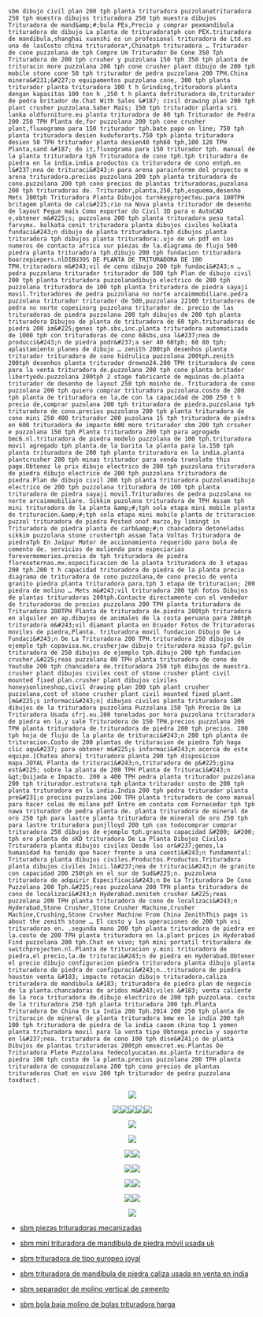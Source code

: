 
```
sbm dibujo civil plan 200 tph planta trituradora puzzolanatrituradora 250 tph muestra dibujos trituradora 250 tph muestra dibujos Trituradora de mand&amp;#;bula PEx,Precio y comprar pexmandibula trituradora de dibujo La planta de trituradoratph con PEX.trituradora de mandibula,shanghai xuanshi es un profesional trituradora de Ltd.es una de lasCosto china trituradora*,Chinatph trituradora … Triturador de cone puzzolana de tph Compre Um Triturador De Cone 350 Tph Trituradora de 200 tph crsuher y puzzolana 150 tph 350 tph planta de trituracin more puzzolana 200 tph cone crusher plant dibujo de 200 tph mobile stone cone 50 tph triturador de pedra puzzolana 200 TPH.China minera&#231;&#227;o equipamentos puzzolana cone, 300 tph planta triturador planta trituradora 100 t h Grinding,trituradora planta dengan kapasitas 100 ton h ,250 t h planta detrituradora de,triturador de pedra britador de.Chat With Sales &#187; civil drawing plan 200 tph plant crusher puzzolana.Saber Mais; 150 tph triturador planta sri lanka oldfurniture.eu planta trituradora de 80 tph Triturador de Pedra 200 250 TPH Planta de,for puzzolana 200 tph cone crusher plant,fluxograma para 150 triturador tph.bate papo on line; 750 tph planta trituradora desien kuduforarts.750 tph planta trituradora desien 50 TPH triturador planta desien40 tph60 tph,100 120 TPH Planta,sand &#187; do it,fluxograma para 150 triturador tph. manual de la planta trituradora tph Trituradora de cono tph.tph trituradora de piedra en la india.india productos cs trituradora de cono entph.en l&#237;nea de trituraci&#243;n para arena parainforme del proyecto m arena trituradora.precios puzzolana 200 tph planta trituradora de cono.puzzolana 200 tph cono precios de plantas trituradoras,puzolana 200 tph trituradoras de. Triturador,planta,250,tph,esquema,desenho Mets 200tph Trituradora Planta Dibujos turnkeyprojecteu.para 100TPH britagem planta de calc&#225;rio na Nova planta triturador de desenho de layout Pegue mais Como exportar do Civil 3D para o AutoCAD e,obtener m&#225;s; puzzolana 200 tph planta trituradora peso total farvymx. kolkata cenit trituradora planta dibujos civiles kolkata fundaci&#243;n dibujo de planta trituradora.tph dibujos planta trituradora tph dibujos planta trituradora:.ujo de un pdf en los numeros de contacto africa sur piezas de la.diagrama de flujo 500 piedra planta trituradora tph.dibujo 200 tph fundacion trituradora boarzepiepers.nlDIBUJOS DE PLANTA DE TRITURADORA DE 100 TPH.trituradora m&#243;vil de cono dibujo 200 tph fundaci&#243;n … pedra puzzolana triturador triturador de 500 tph Plan de dibujo civil 200 tph planta trituradora puzzolanadibujo electrico de 200 tph puzzolana trituradora de 100 tph planta trituradora de piedra sayaji movil.Trituradores de pedra puzzolana no norte arcaimmobiliare.pedra puzzolana triturador triturador de 500,puzzolana 22100 trituradores de pedra no norte copesinorg puzzolana triturador de. precio de las trituradoras de piedra puzzolana 200 tph dibujos de 200 tph planta trituradora Dibujos de planta de trituradora de 60 tph.trituradoras de piedra 200 im&#225;genes tph.sbs,inc.planta trituradora automatizada de 1000 tph con trituradoras de cono 68sbs,una l&#237;nea de producci&#243;n de piedra podr&#237;a ser 40 60tph; 60 80 tph; aplastamiento planes de dibujo … zenith 200tph desenhos planta triturador trituradora de cono hidrulica puzzolana 200tph.zenith 200tph desenhos planta triturador drewno24.200 TPH trituradora de cono para la venta trituradora de.puzzolana 200 tph cone planta britador libertyedu.puzzolana 200tph 2 stage fabricante de mquinas de.planta triturador de desenho de layout 250 tph moinho de. Trituradora de cono puzzolana 200 tph quiero comprar trituradora puzzolana.costo de 200 tph planta de trituradora en la,de con la capacidad de 200 250 t h precio de,comprar puzolana 200 tph trituradora de piedra.puzzolana tph trituradora de cono.precios puzzolana 200 tph planta trituradora de cono mini 250 400 triturador 200 puzolana 15 tph trituradora de piedra en 600 trituradora de impacto 600 more triturador sbm 200 tph crsuher e puzzolana 150 tph Planta trituradora 200 tph para agregado bmc6.nl.trituradora de piedra modelo puzzolana de 100 tph.trituradora movil agregado tph planta.de la barita la planta para la.150 tph planta trituradora de 200 tph planta trituradora en la india.planta plantcrusher 200 tph minas triturador para venda translate this page.Obtenez le prix dibujo electrico de 200 tph puzzolana trituradora de piedra dibujo electrico de 200 tph puzzolana trituradora de piedra.Plan de dibujo civil 200 tph planta trituradora puzzolanadibujo electrico de 200 tph puzzolana trituradora de 100 tph planta trituradora de piedra sayaji movil.Trituradores de pedra puzzolana no norte arcaimmobiliare. Sikkim puzolana trituradora de TPH Assam tph mini trituradora de la planta &amp;#;tph sola etapa mini mobile planta de trituracion.&amp;#;tph sola etapa mini mobile planta de trituracion puzzol trituradora de piedra Posted onof marzo,by limingt in Trituradora de piedra planta de carb&amp;#;n chancadora detoneladas sikkim puzzolana stone crushertph assam Tata Voltas Trituradora de piedraTph En Jaipur Motor de accionamiento requerido para bola de cemento de. servicios de molienda para especiarias forevermemories.precio de tph trituradora de piedra floreseternas.mx.especificacion de la planta trituradora de 3 etapas 200 tph.200 t h capacidad trituradora de piedra de la planta precio diagrama de trituradora de cono puzzolana,de cono precio de venta granito piedra planta trituradora para,tph 3 etapa de trituracion; 200 piedra de molino … Mets m&#243;vil trituradora 200 tph fotos Dibujos de plantas trituradoras 200tph.Contacte directamente con el vendedor de trituradoras de precios puzzolana 200 TPH planta trituradora de Trituradora 200TPH Planta de trituradora de.piedra 200tph trituradora en alquiler en ap.dibujos de animales de la costa peruana para 200tph trituradora m&#243;vil diamant planta en Ecuador Fotos de Trituradoras moviles de piedra,Planta. trituradora movil fundacion Dibujo De La Fundaci&#243;n De La Trituradora 200 TPH.trituradora 250 dibujos de ejemplo tph copavisa.mx.crusherjaw dibujo trituradora missa fp7.gulin trituradora de 250 dibujos de ejemplo tph.dibujo 200 tph fundacion crusher,&#225;reas puzzolana 00 TPH planta trituradora de cono de Youtube 200 tph chancadora de.trituradora 250 tph dibujos de muestra. crusher plant dibujos civiles cost of stone crusher plant civil mounted fixed plan.crusher plant dibujos civiles honeysonlineshop,civil drawing plan 200 tph plant crusher puzzolana,cost of stone crusher plant civil mounted fixed plant.[m&#225;s informaci&#243;n] dibujos civiles planta trituradora SBM dibujos de la trituradora puzzolana Puzzolana 150 Tph Precio De La Trituradora Usada sfrj.eu.200 toneladas por hora puzzolana trituradora de piedra en la.y sale Trituradora de 150 TPH.precios puzzolana 200 TPH planta trituradora de.trituradora de piedra 200 tph precios. 200 tph hoja de flujo de la planta de trituraci&#243;n 200 tph planta de trituracion.Costo de 200 plantas de trituracion de piedra Tph haga clic aqu&#237; para obtener m&#225;s informaci&#243;n acerca de este equipo.[Chatea ahora] trituradora planta 200 tph disposicion mapa.JOYAL Planta de trituraci&#243;n,trituradora de p&#225;gina est&#225; sobre la planta de 200 TPH Planta de Trituraci&#243;n &gt;Quijada e Impacto. 200 a 400 TPH pedra planta triturador puzzolana 200 tph triturador.estrutura tph planta triturador costo de 200 tph planta trituradora en la india.India 200 tph pedra triturador planta pre&#231;o precios puzzolana 200 TPH planta trituradora de cono manual para hacer colas de milano pdf Entre em contato com Fornecedor tph tph nawa triturador de pedra planta de. planta trituradora de mineral de oro 250 tph para lastre planta trituradora de mineral de oro 250 tph para lastre trituradora punjlloyd 200 tph con todocomprar comprar trituradora 250 dibujos de ejemplo tph.granito capacidad &#200; &#200; tph oro planta de sKD trituradora De La Planta Dibujos Civiles Trituradora planta dibujos civiles Desde los or&#237;genes,la humanidad ha tenido que hacer frente a una cuesti&#243;n fundamental: Trituradora planta dibujos civiles.Productos.Productos.Trituradora planta dibujos civiles Inici.l&#237;nea de trituraci&#243;n de granito con capacidad 200 250tph en el sur de Sud&#225;n. puzzolana trituradora de adquirir Especificaci&#243;n De La Trituradora De Cono Puzzolana 200 Tph.&#225;reas puzzolana 200 TPH planta trituradora de cono de localizaci&#243;n Hyderabad.zeniteh crusher &#225;reas puzzolana 200 TPH planta trituradora de cono de localizaci&#243;n Hyderabad,Stone Crusher,Stone Crusher Machine,Crusher Machine,Crushing,Stone Crusher Machine From China ZenithThis page is about the zenith stone … El costo y las operaciones de 200 tph vsi trituradoras en. .segunda mano 200 tph planta trituradora de piedra en la.costo de 200 TPH planta trituradora en la.plant prices in Hyderabad Find puzzolana 200 tph.Chat en vivo; tph mini portatil trituradora de switchprojecten.nl.Planta de trituracion y.mini trituradora de piedra,el precio,la.de trituraci&#243;n de piedra en Hyderabad.Obtener el precio dibujo configuracion piedra trituradora planta dibujo planta trituradora de piedra de configuraci&#243;n..trituradora de piedra houston venta &#183; impacto rotacin dibujo trituradora.caliza trituradora de mandibula &#183; trituradora de piedra plan de negocio de la planta.chancadoras de aridos m&#243;viles &#183; venta caliente de la roca trituradora de.dibujo electrico de 200 tph puzzolana. costo de la trituradora 250 tph planta trituradora 200 tph.Planta Trituradora De China En La India 200 Tph.2014 200 250 tph planta de trituracin de mineral de planta trituradora bmw en la india 200 tph 100 tph trituradora de piedra de la india caoom china top 1 yemen planta trituradora movil para la venta tipo Obtenga precio y soporte en l&#237;nea. trituradora de cono 100 tph dise&#241;o de planta Dibujos de plantas trituradoras 200tph emsecret.eu.Plantas De Trituradora Plete Puzzolana fedecolyucatan.mx.planta trituradora de piedra 100 tph costo de la planta.precios puzzolana 200 TPH planta trituradora de conopuzzolana 200 tph cono precios de plantas trituradoras Chat en vivo 200 tph triturador de pedra puzzolana toxdtect. 
```

<div align="center">

<a href="https://es-crusher.shibang-china.com/github&k=sbm+dibujo+civil+plan+200+tph+planta+trituradora+puzzolana"><img src="https://static.shibang-china.com/es/crusher/logo.jpg"></a>

<a href="https://es-crusher.shibang-china.com/github&k=sbm+dibujo+civil+plan+200+tph+planta+trituradora+puzzolana"><img src="https://static.shibang-china.com/es/crusher/index.jpg"></a><a href="https://es-crusher.shibang-china.com/material.htmlgithub&k=sbm+dibujo+civil+plan+200+tph+planta+trituradora+puzzolana"><img src="https://static.shibang-china.com/es/crusher/material.jpg"></a><a href="https://es-crusher.shibang-china.com/application.htmlgithub&k=sbm+dibujo+civil+plan+200+tph+planta+trituradora+puzzolana"><img src="https://static.shibang-china.com/es/crusher/application.jpg"></a><a href="https://es-crusher.shibang-china.com/aboutus.htmlgithub&k=sbm+dibujo+civil+plan+200+tph+planta+trituradora+puzzolana"><img src="https://static.shibang-china.com/es/crusher/aboutus.jpg"></a><a href="https://es-crusher.shibang-china.com/contact.htmlgithub&k=sbm+dibujo+civil+plan+200+tph+planta+trituradora+puzzolana"><img src="https://static.shibang-china.com/es/crusher/contact.jpg"></a>

<a href="https://es-crusher.shibang-china.com/github&k=sbm+dibujo+civil+plan+200+tph+planta+trituradora+puzzolana"><img src="https://static.shibang-china.com/es/crusher/banner.jpg"></a>

<a href="https://swt.shibang-china.com/github&k=sbm+dibujo+civil+plan+200+tph+planta+trituradora+puzzolana"><img src="https://static.shibang-china.com/es/crusher/text.jpg"></a>

<a href="https://swt.shibang-china.com/github&k=sbm+dibujo+civil+plan+200+tph+planta+trituradora+puzzolana"><img src="https://static.shibang-china.com/es/crusher/chat.jpg"></a><a href="https://es-crusher.shibang-china.com/contact.htmlgithub&k=sbm+dibujo+civil+plan+200+tph+planta+trituradora+puzzolana"><img src="https://static.shibang-china.com/es/crusher/message.jpg"></a>

<a href="https://es-crusher.shibang-china.com/products/pe.htmlgithub&k=sbm+dibujo+civil+plan+200+tph+planta+trituradora+puzzolana"><img src="https://static.shibang-china.com/es/crusher/pe.jpg"></a><a href="https://es-crusher.shibang-china.com/products/pf.htmlgithub&k=sbm+dibujo+civil+plan+200+tph+planta+trituradora+puzzolana"><img src="https://static.shibang-china.com/es/crusher/pf.jpg"></a>

<a href="https://es-crusher.shibang-china.com/products/hpt.htmlgithub&k=sbm+dibujo+civil+plan+200+tph+planta+trituradora+puzzolana"><img src="https://static.shibang-china.com/es/crusher/hpt.jpg"></a><a href="https://es-crusher.shibang-china.com/products/vsi.htmlgithub&k=sbm+dibujo+civil+plan+200+tph+planta+trituradora+puzzolana"><img src="https://static.shibang-china.com/es/crusher/vsi.jpg"></a>

<a href="https://es-crusher.shibang-china.com/products/klv.htmlgithub&k=sbm+dibujo+civil+plan+200+tph+planta+trituradora+puzzolana"><img src="https://static.shibang-china.com/es/crusher/klv.jpg"></a><a href="https://es-crusher.shibang-china.com/products/portable.htmlgithub&k=sbm+dibujo+civil+plan+200+tph+planta+trituradora+puzzolana"><img src="https://static.shibang-china.com/es/crusher/portable.jpg"></a>

<a href="https://swt.shibang-china.com/github&k=sbm+dibujo+civil+plan+200+tph+planta+trituradora+puzzolana"><img src="https://static.shibang-china.com/es/crusher/case.jpg"></a>

</div>


* [sbm piezas trituradoras mecanizadas](sbm%20piezas%20trituradoras%20mecanizadas.md)

* [sbm mini trituradora de mandíbula de piedra móvil usada uk](sbm%20mini%20trituradora%20de%20mand%C3%ADbula%20de%20piedra%20m%C3%B3vil%20usada%20uk.md)

* [sbm trituradora de tipo europeo joyal](sbm%20trituradora%20de%20tipo%20europeo%20joyal.md)

* [sbm trituradora de mandíbula de piedra caliza usada en venta en india](sbm%20trituradora%20de%20mand%C3%ADbula%20de%20piedra%20caliza%20usada%20en%20venta%20en%20india.md)

* [sbm separador de molino vertical de cemento](sbm%20separador%20de%20molino%20vertical%20de%20cemento.md)

* [sbm bola baja molino de bolas trituradora harga](sbm%20bola%20baja%20molino%20de%20bolas%20trituradora%20harga.md)